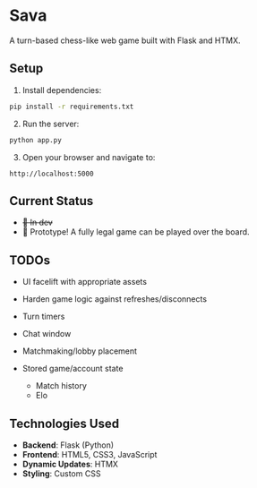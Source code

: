 # Sava

A turn-based chess-like web game built with Flask and HTMX.

## Setup

1. Install dependencies:
```bash
pip install -r requirements.txt
```

2. Run the server:
```bash
python app.py
```

3. Open your browser and navigate to:
```
http://localhost:5000
```

## Current Status

- ~~🔄 In dev~~
- 🎉 Prototype! A fully legal game can be played over the board.

## TODOs

- UI facelift with appropriate assets
- Harden game logic against refreshes/disconnects
- Turn timers
- Chat window
- Matchmaking/lobby placement 

- Stored game/account state 
    - Match history
    - Elo

## Technologies Used

- **Backend**: Flask (Python)
- **Frontend**: HTML5, CSS3, JavaScript
- **Dynamic Updates**: HTMX
- **Styling**: Custom CSS